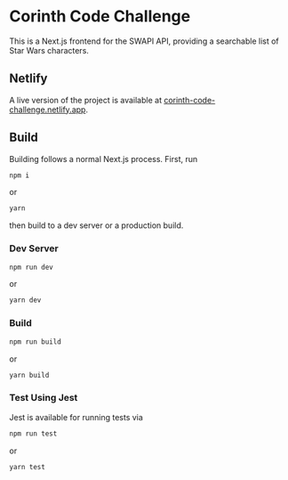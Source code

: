 # Corinth Code Challenge

This is a Next.js frontend for the SWAPI API, providing a searchable list of Star Wars characters.

## Netlify

A live version of the project is available at [corinth-code-challenge.netlify.app](https://corinth-code-challenge.netlify.app).

## Build

Building follows a normal Next.js process.
First, run

```bash
npm i
```

or

```bash
yarn
```

then build to a dev server or a production build.

### Dev Server

```bash
npm run dev
```

or

```bash
yarn dev
```

### Build

```bash
npm run build
```

or

```bash
yarn build
```

### Test Using Jest

Jest is available for running tests via

```bash
npm run test
```

or

```bash
yarn test
```
